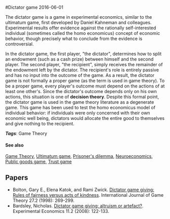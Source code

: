 
#Dictator game
2016-06-01

The dictator game is a game in experimental economics, similar to the ultimatum game, first developed by Daniel Kahneman and colleagues. Experimental results offer evidence against the rationally self-interested individual (sometimes called the homo economicus) concept of economic behavior, though precisely what to conclude from the evidence is controversial.

In the dictator game, the first player, "the dictator", determines how to split an endowment (such as a cash prize) between himself and the second player. The second player, "the recipient", simply receives the remainder of the endowment left by the dictator. The recipient's role is entirely passive and has no input into the outcome of the game. As a result, the dictator game is not formally a proper game (as the term is used in game theory). To be a proper game, every player's outcome must depend on the actions of at least one other's. Since the dictator's outcome depends only on his own actions, this situation is one of **decision theory**. Despite this formal point, the dictator game is used in the game theory literature as a degenerate game. This game has been used to test the homo economicus model of individual behavior: if individuals were only concerned with their own economic well being, dictators would allocate the entire good to themselves and give nothing to the recipient.

***Tags***: Game Theory

#### See also
[Game Theory](/game_theory), [Ultimatum game](/ultimatum_game), [Prisoner's dilemma](/prisoner's_dilemma), [Neuroeconomics](/neuroeconomics), [Public goods game](/public_goods_game), [Trust game](/trust_game)
## Papers
* Bolton, Gary E., Elena Katok, and Rami Zwick. [Dictator game giving: Rules of fairness versus acts of kindness](https://www.researchgate.net/profile/Rami_Zwick/publication/24058634_Dictator_game_giving_rules_of_fairness_versus_acts_of_kindness._Int_J_Game_Theory_27(2)_269-299/links/0fcfd50ca1ba6aace6000000.pdf). International Journal of Game Theory 27.2 (1998): 269-299.
* Bardsley, Nicholas. [Dictator game giving: altruism or artefact?](http://eprints.ncrm.ac.uk/486/1/0106_dictator_game.pdf). Experimental Economics 11.2 (2008): 122-133.


